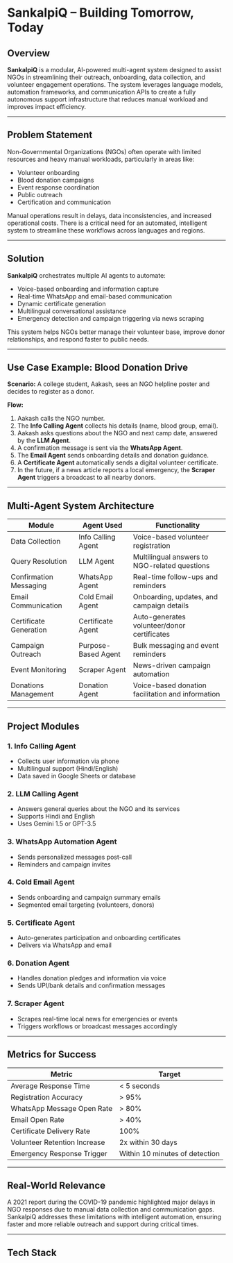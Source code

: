 # SankalpiQ – Building Tomorrow, Today

## Overview

**SankalpiQ** is a modular, AI-powered multi-agent system designed to assist NGOs in streamlining their outreach, onboarding, data collection, and volunteer engagement operations. The system leverages language models, automation frameworks, and communication APIs to create a fully autonomous support infrastructure that reduces manual workload and improves impact efficiency.

---

## Problem Statement

Non-Governmental Organizations (NGOs) often operate with limited resources and heavy manual workloads, particularly in areas like:

- Volunteer onboarding
- Blood donation campaigns
- Event response coordination
- Public outreach
- Certification and communication

Manual operations result in delays, data inconsistencies, and increased operational costs. There is a critical need for an automated, intelligent system to streamline these workflows across languages and regions.

---

## Solution

**SankalpiQ** orchestrates multiple AI agents to automate:

- Voice-based onboarding and information capture
- Real-time WhatsApp and email-based communication
- Dynamic certificate generation
- Multilingual conversational assistance
- Emergency detection and campaign triggering via news scraping

This system helps NGOs better manage their volunteer base, improve donor relationships, and respond faster to public needs.

---

## Use Case Example: Blood Donation Drive

**Scenario:** A college student, Aakash, sees an NGO helpline poster and decides to register as a donor.

**Flow:**

1. Aakash calls the NGO number.
2. The **Info Calling Agent** collects his details (name, blood group, email).
3. Aakash asks questions about the NGO and next camp date, answered by the **LLM Agent**.
4. A confirmation message is sent via the **WhatsApp Agent**.
5. The **Email Agent** sends onboarding details and donation guidance.
6. A **Certificate Agent** automatically sends a digital volunteer certificate.
7. In the future, if a news article reports a local emergency, the **Scraper Agent** triggers a broadcast to all nearby donors.

---

## Multi-Agent System Architecture

| Module                  | Agent Used            | Functionality                                          |
|-------------------------|------------------------|--------------------------------------------------------|
| Data Collection         | Info Calling Agent     | Voice-based volunteer registration                     |
| Query Resolution        | LLM Agent              | Multilingual answers to NGO-related questions          |
| Confirmation Messaging  | WhatsApp Agent         | Real-time follow-ups and reminders                     |
| Email Communication     | Cold Email Agent       | Onboarding, updates, and campaign details              |
| Certificate Generation  | Certificate Agent      | Auto-generates volunteer/donor certificates            |
| Campaign Outreach       | Purpose-Based Agent    | Bulk messaging and event reminders                     |
| Event Monitoring        | Scraper Agent          | News-driven campaign automation                        |
| Donations Management    | Donation Agent         | Voice-based donation facilitation and information      |

---

## Project Modules

### 1. Info Calling Agent
- Collects user information via phone
- Multilingual support (Hindi/English)
- Data saved in Google Sheets or database

### 2. LLM Calling Agent
- Answers general queries about the NGO and its services
- Supports Hindi and English
- Uses Gemini 1.5 or GPT-3.5

### 3. WhatsApp Automation Agent
- Sends personalized messages post-call
- Reminders and campaign invites

### 4. Cold Email Agent
- Sends onboarding and campaign summary emails
- Segmented email targeting (volunteers, donors)

### 5. Certificate Agent
- Auto-generates participation and onboarding certificates
- Delivers via WhatsApp and email

### 6. Donation Agent
- Handles donation pledges and information via voice
- Sends UPI/bank details and confirmation messages

### 7. Scraper Agent
- Scrapes real-time local news for emergencies or events
- Triggers workflows or broadcast messages accordingly

---

## Metrics for Success

| Metric                         | Target                         |
|-------------------------------|--------------------------------|
| Average Response Time         | < 5 seconds                    |
| Registration Accuracy         | > 95%                          |
| WhatsApp Message Open Rate    | > 80%                          |
| Email Open Rate               | > 40%                          |
| Certificate Delivery Rate     | 100%                           |
| Volunteer Retention Increase  | 2x within 30 days              |
| Emergency Response Trigger    | Within 10 minutes of detection |

---

## Real-World Relevance

A 2021 report during the COVID-19 pandemic highlighted major delays in NGO responses due to manual data collection and communication gaps. SankalpiQ addresses these limitations with intelligent automation, ensuring faster and more reliable outreach and support during critical times.

---

## Tech Stack



